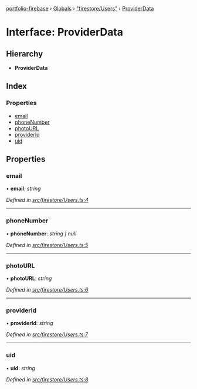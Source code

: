 [portfolio-firebase](../README.md) › [Globals](../globals.md) › ["firestore/Users"](../modules/_firestore_users_.md) › [ProviderData](_firestore_users_.providerdata.md)

# Interface: ProviderData

## Hierarchy

* **ProviderData**

## Index

### Properties

* [email](_firestore_users_.providerdata.md#email)
* [phoneNumber](_firestore_users_.providerdata.md#phonenumber)
* [photoURL](_firestore_users_.providerdata.md#photourl)
* [providerId](_firestore_users_.providerdata.md#providerid)
* [uid](_firestore_users_.providerdata.md#uid)

## Properties

###  email

• **email**: *string*

*Defined in [src/firestore/Users.ts:4](https://github.com/loginov-rocks/Portfolio-Firebase/blob/54f5d10/functions/src/firestore/Users.ts#L4)*

___

###  phoneNumber

• **phoneNumber**: *string | null*

*Defined in [src/firestore/Users.ts:5](https://github.com/loginov-rocks/Portfolio-Firebase/blob/54f5d10/functions/src/firestore/Users.ts#L5)*

___

###  photoURL

• **photoURL**: *string*

*Defined in [src/firestore/Users.ts:6](https://github.com/loginov-rocks/Portfolio-Firebase/blob/54f5d10/functions/src/firestore/Users.ts#L6)*

___

###  providerId

• **providerId**: *string*

*Defined in [src/firestore/Users.ts:7](https://github.com/loginov-rocks/Portfolio-Firebase/blob/54f5d10/functions/src/firestore/Users.ts#L7)*

___

###  uid

• **uid**: *string*

*Defined in [src/firestore/Users.ts:8](https://github.com/loginov-rocks/Portfolio-Firebase/blob/54f5d10/functions/src/firestore/Users.ts#L8)*
